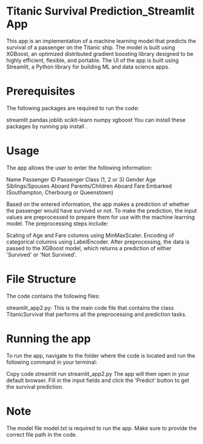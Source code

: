 # Titanic Survival Prediction_Streamlit App
This app is an implementation of a machine learning model that predicts the survival of a passenger on the Titanic ship. The model is built using XGBoost, an optimized distributed gradient boosting library designed to be highly efficient, flexible, and portable. The UI of the app is built using Streamlit, a Python library for building ML and data science apps.

 # Prerequisites
The following packages are required to run the code:

streamlit
pandas
joblib
scikit-learn
numpy
xgboost
You can install these packages by running pip install <package-name>.

 # Usage
The app allows the user to enter the following information:

Name
Passenger ID
Passenger Class (1, 2 or 3)
Gender
Age
Siblings/Spouses Aboard
Parents/Children Aboard
Fare
Embarked (Southampton, Cherbourg or Queenstown)
 
Based on the entered information, the app makes a prediction of whether the passenger would have survived or not. To make the prediction, the input values are preprocessed to prepare them for use with the machine learning model. The preprocessing steps include:

Scaling of Age and Fare columns using MinMaxScaler.
Encoding of categorical columns using LabelEncoder.
After preprocessing, the data is passed to the XGBoost model, which returns a prediction of either 'Survived' or 'Not Survived'.

 # File Structure
The code contains the following files:

streamlit_app2.py: This is the main code file that contains the class TitanicSurvival that performs all the preprocessing and prediction tasks.
# Running the app
To run the app, navigate to the folder where the code is located and run the following command in your terminal:

Copy code
streamlit run streamlit_app2.py
The app will then open in your default browser. Fill in the input fields and click the 'Predict' button to get the survival prediction.

# Note
The model file model.txt is required to run the app. Make sure to provide the correct file path in the code.
